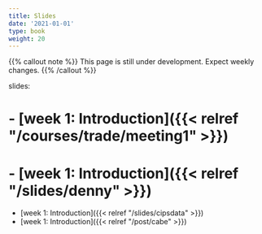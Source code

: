 ```yaml
---
title: Slides
date: '2021-01-01'
type: book
weight: 20
---
```


{{% callout note %}} This page is still under development. Expect weekly changes. {{% /callout %}}

slides:

# - [week 1: Introduction]({{< relref "/courses/trade/meeting1" >}})
# - [week 1: Introduction]({{< relref "/slides/denny" >}})
- [week 1: Introduction]({{< relref "/slides/cipsdata" >}})
- [week 1: Introduction]({{< relref "/post/cabe" >}})


